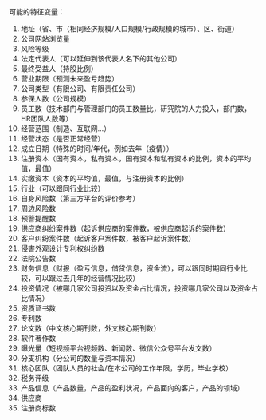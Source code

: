 可能的特征变量：

1. 地址（省、市（相同经济规模/人口规模/行政规模的城市）、区、街道）
2. 公司网站浏览量
3. 风险等级
4. 法定代表人（可以延伸到该代表人名下的其他公司）
5. 最终受益人（持股比例）
6. 营业期限（预测未来盈亏趋势）
7. 公司类型（有限公司、有限责任公司）
8. 参保人数（公司规模）
9. 员工数（技术部门与管理部门的员工数量比，研究院的人力投入，部门数，HR团队人数等）
10. 经营范围（制造、互联网...）
11. 经营状态（是否正常经营）
12. 成立日期（特殊的时间/年代，例如去年（疫情））
13. 注册资本（国有资本，私有资本，国有资本和私有资本的比例，资本的平均值，最值）
14. 实缴资本（资本的平均值，最值，与注册资本的比例）
15. 行业（可以跟同行业比较）
16. 自身风险数（第三方平台的评价参考）
17. 周边风险数
18. 预警提醒数
19. 供应商纠纷案件数（起诉供应商的案件数，被供应商起诉的案件数）
20. 客户纠纷案件数（起诉客户案件数，被客户起诉案件数）
21. 侵害外观设计专利权纠纷数
22. 法院公告数
23. 财务信息（财报（盈亏信息，借贷信息，资金流），可以跟同时期同行业比较，可以跟过去几年的经营情况比较）
24. 投资情况（被哪几家公司投资以及资金占比情况，投资哪几家公司以及资金占比情况）
25. 资质证书数
26. 专利数
27. 论文数（中文核心期刊数，外文核心期刊数）
28. 软件著作数
29. 曝光量（短视频平台视频数、新闻数、微信公众号平台发文数）
30. 分支机构（分公司的数量与资本情况）
31. 核心团队（团队人员的社会/在本公司的工作年限，学历，毕业学校）
32. 税务评级
33. 产品信息（产品数量，产品的盈利状况，产品面向的客户，产品的领域）
34. 供应商
35. 注册商标数